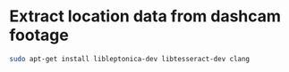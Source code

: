# Extract location data from dashcam footage

```sh
sudo apt-get install libleptonica-dev libtesseract-dev clang
```